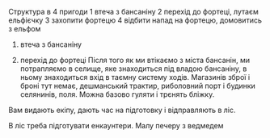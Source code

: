 Структура в 4 пригоди
1 втеча з бансаніну
2 перехід до фортеці, лутаєм ельфієчку
3 захопити фортецю
4 відбити напад на фортецю, домовитись з ельфом

1) втеча з бансаніну

2) перехід до фортеці
Після того як ми втікаємо з міста бансанін, ми потрапляємо в селище, яке знаходиться під владою бансаніну, в ньому знаходиться вхід в таємну систему ходів. 
Магазинів зброї і броні тут немає, дешманський трактир, риболовний порт і будинки селянинів, поля.
Можна базово гуляти і трєнять бліжку.

Вам видають екіпу, дають час на підготовку і відправляють в ліс.

В ліс треба підготувати енкаунтери.
Малу печеру з ведмедем